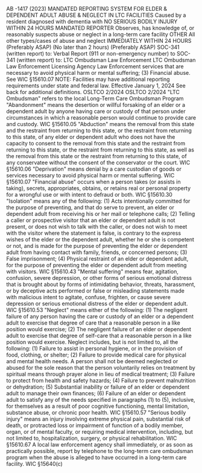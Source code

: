 AB -1417 (2023)
MANDATED REPORTING SYSTEM FOR ELDER &
DEPENDENT ADULT ABUSE & NEGLECT IN LTC FACILITIES
Caused by a resident diagnosed
with dementia with
NO SERIOUS BODILY INJURY
WITHIN 24 HOURS
MANDATED REPORTER
Observes, has knowledge of, or
reasonably suspects abuse or neglect in
a long-term care facility OTHER
All other types/cases of abuse
and neglect
IMMEDIATELY WITHIN 24 HOURS
(Preferably ASAP) (No later than 2 hours) (Preferably ASAP)
SOC-341
(written report) to:
Verbal Report
(911 or non-emergency number) to
SOC-341
(written report) to:
 LTC Ombudsman
 Law Enforcement
 LTC Ombudsman
 Law Enforcement
 Licensing Agency
 Law Enforcement
services
that are necessary to avoid physical harm or mental suffering; (3) Financial abuse. See WIC §15610.07
NOTE: Facilities may have additional reporting requirements under state and federal law.
Effective January 1, 2024
See back for additional definitions.
OSLTCO 2/2024
OSLTCO 2/2024
"LTC Ombudsman" refers to the local Long-Term Care Ombudsman Program
"Abandonment" means the desertion or willful forsaking of an elder or a dependent adult by anyone having care or custody of that person
under circumstances in which a reasonable person would continue to provide care and custody. WIC §15610.05
"Abduction" means the removal from this state and the restraint from returning to this state, or the restraint from returning to this state, of
any elder or dependent adult who does not have the capacity to consent to the removal from this state and the restraint from returning to this
state, or the restraint from returning to this state, as well as the removal from this state or the restraint from returning to this state, of any
conservatee without the consent of the conservator or the court. WIC §15610.06
"Deprivation" means denial by a care custodian of goods or services necessary to avoid physical harm or mental suffering. WIC §15610.07
"Financial abuse" occurs when a person takes (or assists in taking), secrets, appropriates, obtains, or retains real or personal property for
a wrongful use or with intent to defraud or both. WIC §15610.30
"Isolation" means any of the following: (1) Acts intentionally committed for the purpose of preventing, and that do serve to prevent, an elder
or dependent adult from receiving his or her mail or telephone calls; (2) Telling a caller or prospective visitor that an elder or dependent adult
is not present, or does not wish to talk with the caller, or does not wish to meet with the visitor where the statement is false, is contrary to the
express wishes of the elder or the dependent adult, whether he or she is competent or not, and is made for the purpose of preventing the
elder or dependent adult from having contact with family, friends, or concerned persons; (3) False imprisonment; (4) Physical restraint of an
elder or dependent adult, for the purpose of preventing the elder or dependent adult from meeting with visitors. WIC §15610.43
"Mental suffering" means fear, agitation, confusion, severe depression, or other forms of serious emotional distress that is brought about
by forms of intimidating behavior, threats, harassment, or by deceptive acts performed or false or misleading statements made with
malicious intent to agitate, confuse, frighten, or cause severe depression or serious emotional distress of the elder or dependent adult. WIC
§15610.53
"Neglect" means either of the following: (1) The negligent failure of any person having the care or custody of an elder or a dependent adult
to exercise that degree of care that a reasonable person in a like position would exercise; (2) The negligent failure of an elder or dependent
adult to exercise that degree of self-care that a reasonable person in a like position would exercise. Neglect includes, but is not limited to, all
the following: (1) Failure to assist in personal hygiene, or in the provision of food, clothing, or shelter; (2) Failure to provide medical care for
physical and mental health needs. A person shall not be deemed neglected or abused for the sole reason that the person voluntarily relies
on treatment by spiritual means through prayer alone in lieu of medical treatment; (3) Failure to protect from health and safety hazards; (4)
Failure to prevent malnutrition or dehydration; (5) Substantial inability or failure of an elder or dependent adult to manage their own finances;
(6) Failure of an elder or dependent adult to satisfy any of the needs specified in paragraphs (1) to (5), inclusive, for themselves as a result
of poor cognitive functioning, mental limitation, substance abuse, or chronic poor health. WIC §15610.57
"Serious bodily injury" means an injury involving extreme physical pain, substantial risk of death, or protracted loss or impairment of
function of a bodily member, organ, or of mental faculty, or requiring medical intervention, including, but not limited to, hospitalization,
surgery, or physical rehabilitation. WIC §15610.67
A local law enforcement agency shall immediately, or as soon as practically possible, report by telephone to the long-term care ombudsman
program when the abuse is alleged to have occurred in a long-term care facility. WIC §15640(c)


